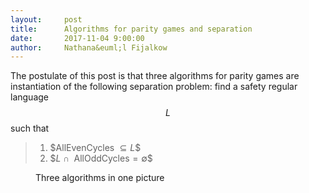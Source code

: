 ```yaml
---
layout:     post
title:      Algorithms for parity games and separation
date:       2017-11-04 9:00:00
author:     Nathana&euml;l Fijalkow
---
```


<script type="text/javascript"
    src="http://cdn.mathjax.org/mathjax/latest/MathJax.js?config=TeX-AMS-MML_HTMLorMML">
</script>

The postulate of this post is that three algorithms for parity games are instantiation of the following separation problem:
find a safety regular language $$L$$ such that

> 1. \$$\text{AllEvenCycles } \subseteq L$$
> 2. \$$L \cap \text{ AllOddCycles} = \emptyset$$

<figure>
	<img src="{{ '/images/separation2.png' | prepend: site.baseurl }}" alt=""> 
	<figcaption>Three algorithms in one picture</figcaption>
</figure>

<!--
[Some link](https://games-automata-play.github.io/)
 ![_config.yml]({{ site.baseurl }}/images/separation2.png) -->

